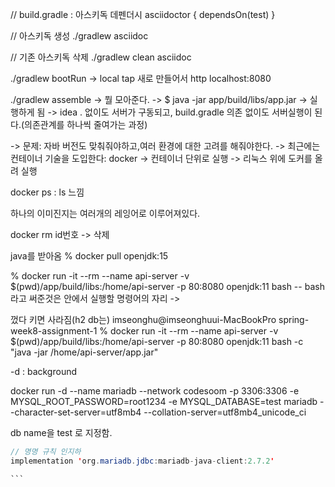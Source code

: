 
// build.gradle : 아스키독 데펜더시
asciidoctor {
    dependsOn(test)
}



// 아스키독 생성
./gradlew asciidoc

// 기존 아스키독 삭제
./gradlew clean asciidoc



./gradlew bootRun -> local tap 새로 만들어서 http localhost:8080


./gradlew assemble
-> 뭘 모아준다.
-> $ java -jar app/build/libs/app.jar
-> 실행하게 됨 -> idea . 없이도 서버가 구동되고, build.gradle 의존 없이도 서버실행이 된다.(의존관계를 하나씩 줄여가는 과정)

-> 문제: 자바 버전도 맞춰줘야하고,여러 환경에 대한 고려를 해줘야한다.
-> 최근에는 컨테이너 기술을 도입한다: docker
-> 컨테이너 단위로 실행
-> 리눅스 위에 도커를 올려 실행



docker ps : ls 느낌

하나의 이미진지는 여러개의 레잉어로 이루어져있다.


docker rm id번호 -> 삭제

java를 받아옴
% docker pull openjdk:15


% docker run -it --rm --name api-server -v $(pwd)/app/build/libs:/home/api-server -p 80:8080 openjdk:11 bash 
-- bash 라고 써준것은 안에서 실행할 명령어의 자리 -> 


껐다 키면 사라짐(h2 db는)
imseonghu@imseonghuui-MacBookPro spring-week8-assignment-1 % docker run -it --rm --name api-server -v $(pwd)/app/build/libs:/home/api-server -p 80:8080 openjdk:11 bash -c "java -jar /home/api-server/app.jar"


-d : background


docker run -d --name mariadb --network codesoom -p 3306:3306 -e MYSQL_ROOT_PASSWORD=root1234 -e MYSQL_DATABASE=test mariadb --character-set-server=utf8mb4 --collation-server=utf8mb4_unicode_ci


db name을 test 로 지정함.


```` java
// 명명 규칙 인지하
implementation 'org.mariadb.jdbc:mariadb-java-client:2.7.2'

```
